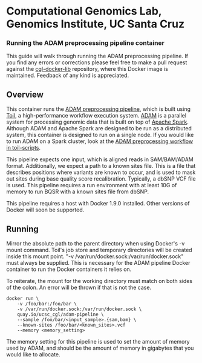# Computational Genomics Lab, Genomics Institute, UC Santa Cruz
### Running the ADAM preprocessing pipeline container

This guide will walk through running the ADAM preprocessing pipeline. If you
find any errors or corrections please feel free to make a pull request against
the [cgl-docker-lib](https://github.com/BD2KGenomics/cgl-docker-lib) repository,
where this Docker image is maintained. Feedback of any kind is appreciated.

## Overview

This container runs the [ADAM preprocessing
pipeline](https://github.com/BD2KGenomics/toil-scripts/tree/master/src/toil_scripts/adam_pipeline),
which is built using [Toil](https://github.com/BD2KGenomics/toil), a
high-performance workflow execution system. [ADAM](https://github.com/bigdatagenomics/adam)
is a parallel system for processing genomic data that is built on top of [Apache
Spark](https://spark.apache.org). Although ADAM and Apache Spark are designed
to be run as a distributed system, this container is designed to run on a
single node. If you would like to run ADAM on a Spark cluster, look at the [ADAM
preprocessing workflow in
toil-scripts](https://github.com/BD2KGenomics/toil-scripts/tree/master/src/toil_scripts/adam_pipeline).

This pipeline expects one input, which is aligned reads in SAM/BAM/ADAM format.
Additionally, we expect a path to a known sites file. This is a file that
describes positions where variants are known to occur, and is used to mask
out sites during base quality score recalibration. Typically, a dbSNP VCF file
is used. This pipeline requires a run environment with at least 10G of memory
to run BQSR with a known sites file from dbSNP.

This pipeline requires a host with Docker 1.9.0 installed. Other versions of
Docker will soon be supported.

## Running

Mirror the absolute path to the parent directory when using Docker's -v mount
command. Toil's job store and temporary directories will be created inside this
mount point. "-v /var/run/docker.sock:/var/run/docker.sock" must always be
supplied. This is necessary for the ADAM pipeline Docker container to run
the Docker containers it relies on.

To reiterate, the mount for the working directory must match on both sides of the colon.
An error will be thrown if that is not the case. 

```
docker run \
    -v /foo/bar:/foo/bar \
    -v /var/run/docker.sock:/var/run/docker.sock \
    quay.io/ucsc_cgl/adam-pipeline \
    --sample /foo/bar/<input_sample>.{sam,bam} \
    --known-sites /foo/bar/<known_sites>.vcf
    --memory <memory_setting>
```

The memory setting for this pipeline is used to set the amount of memory used
by ADAM, and should be the amount of memory in gigabytes that you would like
to allocate.